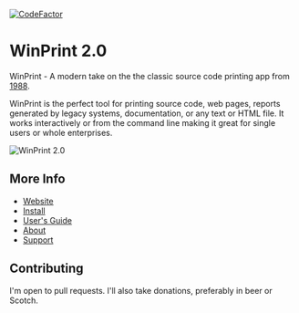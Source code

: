 [![CodeFactor](https://www.codefactor.io/repository/github/tig/winprint/badge?s=93affda0738af869187afe5296914b814511f529)](https://www.codefactor.io/repository/github/tig/winprint)

# WinPrint 2.0

WinPrint - A modern take on the the classic source code printing app from [1988](https://www.kindel.com/products/winprint/).

WinPrint is the perfect tool for printing source code, web pages, reports generated by legacy systems, documentation, or any text or HTML file. It works interactively or from the command line making it great for single users or whole enterprises.

![WinPrint 2.0](https://i.imgur.com/rg2U5pc.png)

## More Info

* [Website](https://tig.github.io/winprint/)
* [Install](https://tig.github.io/winprint/install.html)
* [User's Guide](https://tig.github.io/winprint/users-guide.html)
* [About](https://tig.github.io/winprint/about.html)
* [Support](https://tig.github.io/winprint/support.html)

## Contributing

I'm open to pull requests. I'll also take donations, preferably in beer or Scotch.